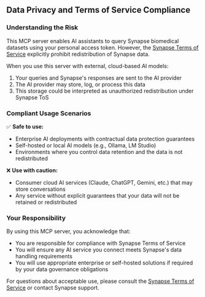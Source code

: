 ## Data Privacy and Terms of Service Compliance

### Understanding the Risk

This MCP server enables AI assistants to query Synapse biomedical datasets using your personal access token. However, the [Synapse Terms of Service](https://www.synapse.org/TrustCenter:TermsOfService) explicitly prohibit redistribution of Synapse data.

When you use this server with external, cloud-based AI models:
1. Your queries and Synapse's responses are sent to the AI provider
2. The AI provider may store, log, or process this data
3. This storage could be interpreted as unauthorized redistribution under Synapse ToS

### Compliant Usage Scenarios

✅ **Safe to use:**
- Enterprise AI deployments with contractual data protection guarantees
- Self-hosted or local AI models (e.g., Ollama, LM Studio)
- Environments where you control data retention and the data is not redistributed

❌ **Use with caution:**
- Consumer cloud AI services (Claude, ChatGPT, Gemini, etc.) that may store conversations
- Any service without explicit guarantees that your data will not be retained or redistributed

### Your Responsibility

By using this MCP server, you acknowledge that:
- You are responsible for compliance with Synapse Terms of Service
- You will ensure any AI service you connect meets Synapse's data handling requirements
- You will use appropriate enterprise or self-hosted solutions if required by your data governance obligations

For questions about acceptable use, please consult the [Synapse Terms of Service](https://www.synapse.org/TrustCenter:TermsOfService) or contact Synapse support.
